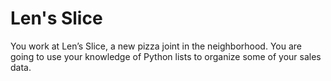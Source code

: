 # Len's Slice
You work at Len’s Slice, a new pizza joint in the neighborhood. You are going to use your knowledge of Python lists to organize some of your sales data.